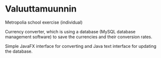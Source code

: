 # Valuuttamuunnin
Metropolia school exercise (individual)

Currency converter, which is using a database (MySQL database management software) to save the currencies and their conversion rates.

Simple JavaFX interface for converting and Java text interface for updating the database.
